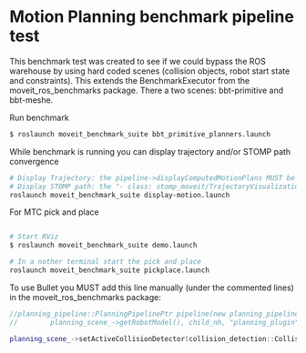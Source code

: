 # Motion Planning benchmark pipeline test

This benchmark test was created to see if we could bypass the ROS warehouse by using hard coded scenes (collision objects, robot start state and constraints). This extends the BenchmarkExecutor from the moveit_ros_benchmarks package. There a two scenes: bbt-primitive and bbt-meshe.


Run benchmark
```bash
$ roslaunch moveit_benchmark_suite bbt_primitive_planners.launch

```
While benchmark is running you can display trajectory and/or STOMP path convergence
```bash
# Display Trajectory: the pipeline->displayComputedMotionPlans MUST be set to true in the BenchmarkExecutor.cpp:115 
# Display STOMP path: the "- class: stomp_moveit/TrajectoryVisualization" section MUST be uncommented in the stomp_planning.yaml
roslaunch moveit_benchmark_suite display-motion.launch
```

For MTC pick and place
```bash

# Start RViz
$ roslaunch moveit_benchmark_suite demo.launch

# In a nother terminal start the pick and place
roslaunch moveit_benchmark_suite pickplace.launch
```

To use Bullet you MUST add this line manually (under the commented lines) in the moveit_ros_benchmarks package:
```cpp
//planning_pipeline::PlanningPipelinePtr pipeline(new planning_pipeline::PlanningPipeline(
//        planning_scene_->getRobotModel(), child_nh, "planning_plugin", "request_adapters"));

planning_scene_->setActiveCollisionDetector(collision_detection::CollisionDetectorAllocatorBullet::create(), true);

```
